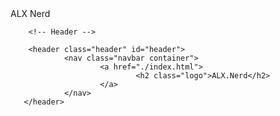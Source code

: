 <head>
        <meta charset="UTF-8">
        <meta name="viewport" content="width=device-width, initial-scale=1.0">
        <link rel="stylesheet" href="./css/index.css">
        <!-- Box icons -->
        <link rel="stylesheet" href="./resources/box_icons/css/animations.css">
        <link rel="stylesheet" href="./resources/box_icons/css/boxicons.css">
        <link rel="stylesheet" href="resources/box_icons/css/boxicons.min.css">
        <link rel="stylesheet" href="resources/box_icons/css/transformations.css">
        <link rel="stylesheet" href="">
        ALX Nerd
</head>

<body>

        <!-- Header -->

        <header class="header" id="header">
                <nav class="navbar container">
                        <a href="./index.html">
                                <h2 class="logo">ALX.Nerd</h2>
                        </a>
                </nav>
       </header>
</body>